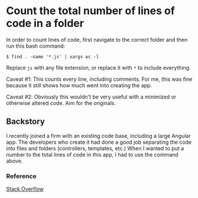 # Count the total number of lines of code in a folder

In order to count lines of code, first navigate to the correct folder and then run this bash command:

```
$ find . -name '*.js' | xargs wc -l
```

Replace `js` with any file extension, or replace it with `*` to include everything.

Caveat #1: This counts every line, including comments. For me, this was fine because it still shows how much went into creating the app.

Caveat #2: Obviously this wouldn't be very useful with a minimized or otherwise altered code. Aim for the originals.

## Backstory

I recently joined a firm with an existing code base, including a large Angular app. The developers who create it had done a good job separating the code into files and folders (controllers, templates, etc.) When I wanted to put a number to the total lines of code in this app, I had to use the command above. 

### Reference

[Stack Overflow](http://stackoverflow.com/questions/1358540/how-to-count-all-the-lines-of-code-in-a-directory-recursively)
